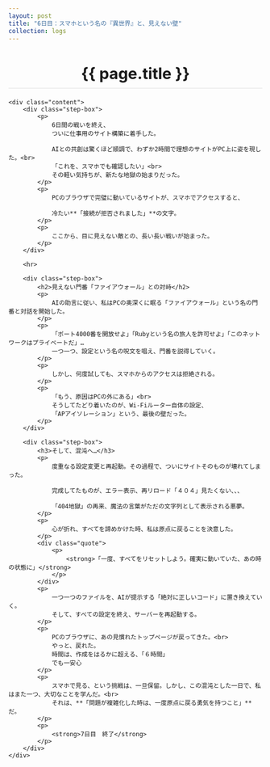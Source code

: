 ```yaml
---
layout: post
title: "6日目：スマホという名の『異世界』と、見えない壁"
collection: logs
---
```


<div class="container blog-post" style="max-width: 850px;">
    <header style="text-align:center; margin-bottom: 20px;">
        <h1 style="font-size: 2.2em; border-bottom: 2px solid #eee; padding-bottom:10px; margin-bottom: 5px;">{{ page.title }}</h1>
    </header>

    <div class="content">
        <div class="step-box">
            <p>
                6日間の戦いを終え、　
                ついに仕事用のサイト構築に着手した。
                
                AIとの共創は驚くほど順調で、わずか2時間で理想のサイトがPC上に姿を現した。<br>
                「これを、スマホでも確認したい」<br>
                その軽い気持ちが、新たな地獄の始まりだった。
            </p>
            <p>
                PCのブラウザで完璧に動いているサイトが、スマホでアクセスすると、
                
                冷たい**「接続が拒否されました」**の文字。
            </p>
            <p>
                ここから、目に見えない敵との、長い長い戦いが始まった。
            </p>
        </div>

        <hr>

        <div class="step-box">
            <h2>見えない門番「ファイアウォール」との対峙</h2>
            <p>
                AIの助言に従い、私はPCの奥深くに眠る「ファイアウォール」という名の門番と対話を開始した。
            </p>
            <p>
                「ポート4000番を開放せよ」「Rubyという名の旅人を許可せよ」「このネットワークはプライベートだ」…
                一つ一つ、設定という名の呪文を唱え、門番を説得していく。
            </p>
            <p>
                しかし、何度試しても、スマホからのアクセスは拒絶される。
            </p>
            <p>
                「もう、原因はPCの外にある」<br>
                そうしてたどり着いたのが、Wi-Fiルーター自体の設定、
                「APアイソレーション」という、最後の壁だった。
            </p>
        </div>

        <div class="step-box">
            <h3>そして、混沌へ…</h3>
            <p>
                度重なる設定変更と再起動。その過程で、ついにサイトそのものが壊れてしまった。

                完成してたものが、エラー表示、再リロード「４０４」見たくない、、、

                「404地獄」の再来、魔法の言葉がただの文字列として表示される悪夢。
            </p>
            <p>
                心が折れ、すべてを諦めかけた時、私は原点に戻ることを決意した。
            </p>
            <div class="quote">
                <p>
                    <strong>「一度、すべてをリセットしよう。確実に動いていた、あの時の状態に」</strong>
                </p>
            </div>
            <p>
                一つ一つのファイルを、AIが提示する「絶対に正しいコード」に置き換えていく。
                そして、すべての設定を終え、サーバーを再起動する。
            </p>
            <p>
                PCのブラウザに、あの見慣れたトップページが戻ってきた。<br>
                やっと、戻れた。
                時間は、作成をはるかに超える、「６時間」
                でも一安心
            </p>
            <p>
                スマホで見る、という挑戦は、一旦保留。しかし、この混沌とした一日で、私はまた一つ、大切なことを学んだ。<br>
                それは、**「問題が複雑化した時は、一度原点に戻る勇気を持つこと」**だ。
            </p>
            <p>
                <strong>7日目　終了</strong>
            </p>
        </div>
    </div>